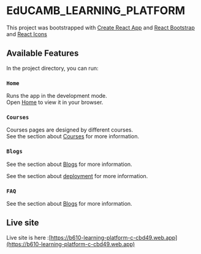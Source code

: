 # EdUCAMB_LEARNING_PLATFORM

This project was bootstrapped with [Create React App](https://github.com/facebook/create-react-app) and [ React Bootstrap](https://react-bootstrap.github.io/) and
[ React Icons](https://react-icons.github.io/react-icons)
## Available Features

In the project directory, you can run:

### `Home`

Runs the app in the development mode.\
Open [Home](https://b610-learning-platform-c-cbd49.web.app) to view it in your browser.

<!-- The page will reload when you make changes.\
You may also see any lint errors in the console. -->

### `Courses`

Courses pages are designed by different courses.\
See the section about [Courses](https://b610-learning-platform-c-cbd49.web.app/courses) for more information.

### `Blogs`
See the section about [Blogs](https://b610-learning-platform-c-cbd49.web.app/blogs) for more information.
<!-- Builds the app for production to the `build` folder.\
It correctly bundles React in production mode and optimizes the build for the best performance.

The build is minified and the filenames include the hashes.\
Your app is ready to be deployed! -->

See the section about [deployment](https://facebook.github.io/create-react-app/docs/deployment) for more information.

### `FAQ`

See the section about [Blogs](https://b610-learning-platform-c-cbd49.web.app/faq) for more information.

<!-- If you aren't satisfied with the build tool and configuration choices, you can `eject` at any time. This command will remove the single build dependency from your project.

Instead, it will copy all the configuration files and the transitive dependencies (webpack, Babel, ESLint, etc) right into your project so you have full control over them. All of the commands except `eject` will still work, but they will point to the copied scripts so you can tweak them. At this point you're on your own.

You don't have to ever use `eject`. The curated feature set is suitable for small and middle deployments, and you shouldn't feel obligated to use this feature. However we understand that this tool wouldn't be useful if you couldn't customize it when you are ready for it. -->

## Live site

Live site is here :[https://b610-learning-platform-c-cbd49.web.app](https://b610-learning-platform-c-cbd49.web.app)


<!-- To learn React, check out the [React documentation](https://reactjs.org/).

### Code Splitting

This section has moved here: [https://facebook.github.io/create-react-app/docs/code-splitting](https://facebook.github.io/create-react-app/docs/code-splitting)

### Analyzing the Bundle Size

This section has moved here: [https://facebook.github.io/create-react-app/docs/analyzing-the-bundle-size](https://facebook.github.io/create-react-app/docs/analyzing-the-bundle-size)

### Making a Progressive Web App

This section has moved here: [https://facebook.github.io/create-react-app/docs/making-a-progressive-web-app](https://facebook.github.io/create-react-app/docs/making-a-progressive-web-app)

### Advanced Configuration

This section has moved here: [https://facebook.github.io/create-react-app/docs/advanced-configuration](https://facebook.github.io/create-react-app/docs/advanced-configuration)

### Deployment

This section has moved here: [https://facebook.github.io/create-react-app/docs/deployment](https://facebook.github.io/create-react-app/docs/deployment)

### `npm run build` fails to minify

This section has moved here: [https://facebook.github.io/create-react-app/docs/troubleshooting#npm-run-build-fails-to-minify](https://facebook.github.io/create-react-app/docs/troubleshooting#npm-run-build-fails-to-minify) -->
